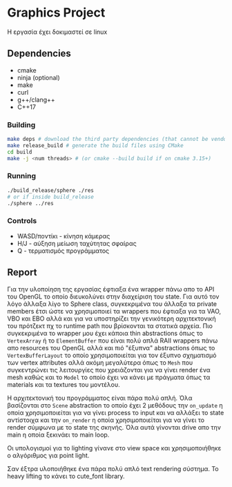 # Graphics Project

Η εργασία έχει δοκιμαστεί σε linux

## Dependencies

- cmake
- ninja (optional)
- make
- curl
- g++/clang++
- C++17

### Building

```bash
make deps # download the third party dependencies (that cannot be vendored)
make release_build # generate the build files using CMake
cd build
make -j <num threads> # (or cmake --build build if on cmake 3.15+)
```

### Running

```bash
./build_release/sphere ./res
# or if inside build_release
./sphere ../res
```

### Controls

- WASD/ποντίκι - κίνηση κάμερας
- H/J - αύξηση μείωση ταχύτητας σφαίρας
- Q - τερματισμός προγράμματος

## Report

Για την υλοποίηση της εργασίας έφτιαξα ένα wrapper πάνω απο το API του OpenGL το οποίο διευκολύνει στην διαχείριση του
state. Για αυτό τον λόγο άλλαξα λίγο το Sphere class, συγκεκριμένα του άλλαξα τα private members έτσι ώστε να
χρησιμοποιεί τα wrappers που έφτιαξα για τα VAO, VBO και EBO αλλά και για να υποστηρίζει την γενικότερη αρχιτεκτονική
του πρότζεκτ πχ το runtime path που βρίσκονται τα στατικά αρχεία. Πιο συγκεκριμένα το wrapper μου έχει κάποια thin
abstractions όπως το `VertexArray` ή το `ElementBuffer` που είναι πολύ απλά RAII wrappers πάνω απο resources του OpenGL
αλλά και πιό "έξυπνα" abstractions όπως το `VertexBufferLayout` το οποίο χρησιμοποιείται για τον έξυπνο σχηματισμό των
vertex attributes αλλά ακόμη μεγαλύτερα όπως το `Mesh` που συγκεντρώνει τις λειτουργίες που χρειάζονται για να γίνει
render ένα mesh καθώς και το `Model` το οποίο έχει να κάνει με πράγματα όπως τα materials και τα textures του μοντέλου.

Η αρχιτεκτονική του προγράμματος είναι πάρα πολύ απλή. Όλα βασίζονται στο `Scene` abstraction το οποίο έχει 2 μεθόδους
την `on_update` η οποία χρησιμοποιείται για να γίνει process το input και να αλλάξει το state αντίστοιχα και την
`on_render` η οποία χρησιμοποιείται για να γίνει το render σύμφωνα με το state της σκηνής. Όλα αυτά γίνονται drive απο
την main η οποία ξεκινάει το main loop.

Οι υπολογισμοί για το lighting γίνανε στο view space και χρησιμοποιήθηκε ο αλγόριθμος για point light.

Σαν έξτρα υλοποιήθηκε ένα πάρα πολύ απλό text rendering σύστημα. Το heavy lifting το κάνει το cute_font library.


